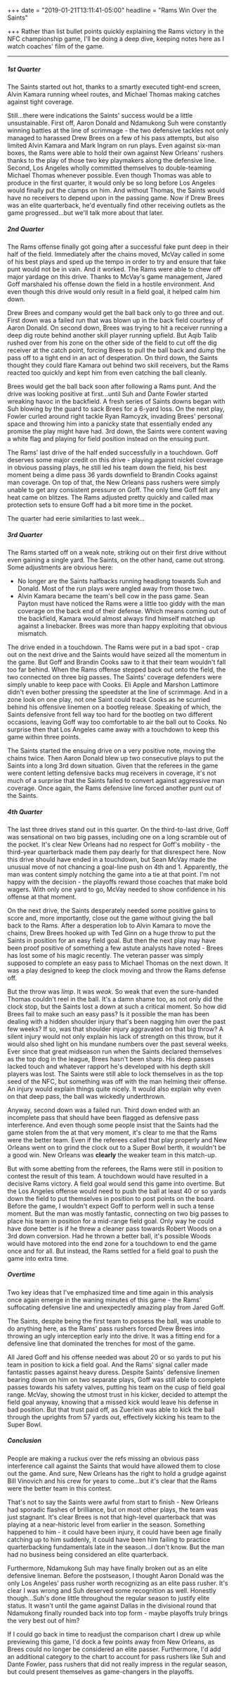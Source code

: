 +++
date = "2019-01-21T13:11:41-05:00"
headline = "Rams Win Over the Saints"

+++
Rather than list bullet points quickly explaining the Rams victory in the NFC championship game, I'll be doing a deep dive, keeping notes here as I watch coaches' film of the game.

***

##### 1st Quarter

The Saints started out hot, thanks to a smartly executed tight-end screen, Alvin Kamara running wheel routes, and Michael Thomas making catches against tight coverage.

Still...there were indications the Saints' success would be a little unsustainable. First off, Aaron Donald and Ndamukong Suh were constantly winning battles at the line of scrimmage - the two defensive tackles not only managed to harassed Drew Brees on a few of his pass attempts, but also limited Alvin Kamara and Mark Ingram on run plays. Even against six-man boxes, the Rams were able to hold their own against New Orleans' rushers thanks to the play of those two key playmakers along the defensive line. Second, Los Angeles wholly committed themselves to double-teaming Michael Thomas whenever possible. Even though Thomas was able to produce in the first quarter, it would only be so long before Los Angeles would finally put the clamps on him.  And without Thomas, the Saints would have no receivers to depend upon in the passing game. Now if Drew Brees was an elite quarterback, he'd eventually find other receiving outlets as the game progressed...but we'll talk more about that later.

##### 2nd Quarter

The Rams offense finally got going after a successful fake punt deep in their half of the field. Immediately after the chains moved, McVay called in some of his best plays and sped up the tempo in order to try and ensure that fake punt would not be in vain. And it worked. The Rams were able to chew off major yardage on this drive. Thanks to McVay's game management, Jared Goff marshaled his offense down the field in a hostile environment. And even though this drive would only result in a field goal, it helped calm him down.

Drew Brees and company would get the ball back only to go three and out. First down was a failed run that was blown up in the back field courtesy of Aaron Donald. On second down, Brees was trying to hit a receiver running a deep dig route behind another skill player running upfield. But Aqib Talib rushed over from his zone on the other side of the field to cut off the dig receiver at the catch point, forcing Brees to pull the ball back and dump the pass off to a tight end in an act of desperation. On third down, the Saints thought they could flare Kamara out behind two skill receivers, but the Rams reacted too quickly and kept him from even catching the ball cleanly.

Brees would get the ball back soon after following a Rams punt. And the drive was looking positive at first...until Suh and Dante Fowler started wreaking havoc in the backfield. A fresh series of Saints downs began with Suh blowing by the guard to sack Brees for a 6-yard loss. On the next play, Fowler curled around right tackle Ryan Ramcyzk, invading Brees' personal space and throwing him into a panicky state that essentially ended any promise the play might have had. 3rd down, the Saints were content waving a white flag and playing for field position instead on the ensuing punt.

The Rams' last drive of the half ended successfully in a touchdown. Goff deserves some major credit on this drive - playing against nickel coverage in obvious passing plays, he still led his team down the field, his best moment being a dime pass 36 yards downfield to Brandin Cooks against man coverage. On top of that, the New Orleans pass rushers were simply unable to get any consistent pressure on Goff. The only time Goff felt any heat came on blitzes. The Rams adjusted pretty quickly and called max protection sets to ensure Goff had a bit more time in the pocket.

The quarter had eerie similarities to last week...

##### 3rd Quarter

The Rams started off on a weak note, striking out on their first drive without even gaining a single yard. The Saints, on the other hand, came out strong. Some adjustments are obvious here:

* No longer are the Saints halfbacks running headlong towards Suh and Donald. Most of the run plays were angled away from those two.
* Alvin Kamara became the team's bell cow in the pass game. Sean Payton must have noticed the Rams were a little too giddy with the man coverage on the back end of their defense. Which means coming out of the backfield, Kamara would almost always find himself matched up against a linebacker. Brees was more than happy exploiting that obvious mismatch.

The drive ended in a touchdown. The Rams were put in a bad spot - crap out on the next drive and the Saints would have seized all the momentum in the game. But Goff and Brandin Cooks saw to it that their team wouldn't fall too far behind. When the Rams offense stepped back out onto the field, the two connected on three big passes. The Saints' coverage defenders were simply unable to keep pace with Cooks. Eli Apple and Marshon Lattimore didn't even bother pressing the speedster at the line of scrimmage. And in a zone look on one play, not one Saint could track Cooks as he scurried behind his offensive linemen on a bootleg release. Speaking of which, the Saints defensive front fell way too hard for the bootleg on two different occasions, leaving Goff way too comfortable to air the ball out to Cooks.  No surprise then that Los Angeles came away with a touchdown to keep this game within three points.

The Saints started the ensuing drive on a very positive note, moving the chains twice. Then Aaron Donald blew up two consecutive plays to put the Saints into a long 3rd down situation. Given that the referees in the game were content letting defensive backs mug receivers in coverage, it's not much of a surprise that the Saints failed to convert against aggressive man coverage. Once again, the Rams defensive line forced another punt out of the Saints.

##### 4th Quarter

The last three drives stand out in this quarter. On the third-to-last drive, Goff was sensational on two big passes, including one on a long scramble out of the pocket. It's clear New Orleans had no respect for Goff's mobility - the third-year quarterback made them pay dearly for that disrespect here. Now this drive should have ended in a touchdown, but Sean McVay made the unusual move of not chancing a goal-line push on 4th and 1. Apparently, the man was content simply notching the game into a tie at that point. I'm not happy with the decision - the playoffs reward those coaches that make bold wagers. With only one yard to go, McVay needed to show confidence in his offense at that moment.

On the next drive, the Saints desperately needed some positive gains to score and, more importantly, close out the game without giving the ball back to the Rams. After a desperation lob to Alvin Kamara to move the chains, Drew Brees hooked up with Ted Ginn on a huge throw to put the Saints in position for an easy field goal. But then the next play may have been proof positive of something a few astute analysts have noted - Brees has lost some of his magic recently. The veteran passer was simply supposed to complete an easy pass to Michael Thomas on the next down. It was a play designed to keep the clock moving and throw the Rams defense off.

But the throw was _limp_. It was _weak_. So weak that even the sure-handed Thomas couldn't reel in the ball. It's a damn shame too, as not only did the clock stop, but the Saints lost a down at such a critical moment. So how did Brees fail to make such an easy pass? Is it possible the man has been dealing with a hidden shoulder injury that's been nagging him over the past few weeks? If so, was that shoulder injury aggravated on that big throw? A silent injury would not only explain his lack of strength on this throw, but it would also shed light on his mundane numbers over the past several weeks. Ever since that great midseason run when the Saints declared themselves as the top dog in the league, Brees hasn't been sharp. His deep passes lacked touch and whatever rapport he's developed with his depth skill players was lost.  The Saints were still able to lock themselves in as the top seed of the NFC, but something was off with the man helming their offense. An injury would explain things quite nicely. It would also explain why even on that deep pass, the ball was wickedly underthrown.

Anyway, second down was a failed run. Third down ended with an incomplete pass that should have been flagged as defensive pass interference. And even though some people insist that the Saints had the game stolen from the at that very moment, it's clear to me that the Rams were the better team. Even if the referees called that play properly and New Orleans went on to grind the clock out to a Super Bowl berth, it wouldn't be a good win. New Orleans was **clearly** the weaker team in this match-up.

But with some abetting from the referees, the Rams were still in position to contest the result of this team. A touchdown would have resulted in a decisive Rams victory. A field goal would send this game into overtime.  But the Los Angeles offense would need to push the ball at least 40 or so yards down the field to put themselves in position to post points on the board.  Before the game, I wouldn't expect Goff to perform well in such a tense moment. But the man was mostly fantastic, connecting on two big passes to place his team in position for a mid-range field goal. Only way he could have done better is if he threw a cleaner pass towards Robert Woods on a 3rd down conversion. Had he thrown a better ball, it's possible Woods would have motored into the end zone for a touchdown to end the game once and for all. But instead, the Rams settled for a field goal to push the game into extra time.

##### Overtime

Two key ideas that I've emphasized time and time again in this analysis once again emerge in the waning minutes of this game - the Rams' suffocating defensive line and unexpectedly amazing play from Jared Goff.

The Saints, despite being the first team to possess the ball, was unable to do anything here, as the Rams' pass rushers forced Drew Brees into throwing an ugly interception early into the drive. It was a fitting end for a defensive line that dominated the trenches for most of the game.

All Jared Goff and his offense needed was about 20 or so yards to put his team in position to kick a field goal. And the Rams' signal caller made fantastic passes against heavy duress. Despite Saints' defensive linemen bearing down on him on two separate plays, Goff was still able to complete passes towards his safety valves, putting his team on the cusp of field goal range. McVay, showing the utmost trust in his kicker, decided to attempt the field goal anyway, knowing that a missed kick would leave his defense in bad position. But that trust paid off, as Zuerlein was able to kick the ball through the uprights from 57 yards out, effectively kicking his team to the Super Bowl.

##### Conclusion

People are making a ruckus over the refs missing an obvious pass interference call against the Saints that would have allowed them to close out the game. And sure, New Orleans has the right to hold a grudge against Bill Vinovich and his crew for years to come...but it's clear that the Rams were the better team in this contest. 

That's not to say the Saints were awful from start to finish - New Orleans had sporadic flashes of brilliance, but on most other plays, the team was just stagnant. It's clear Brees is not that high-level quarterback that was playing at a near-historic level from earlier in the season. Something happened to him - it could have been injury, it could have been age finally catching up to him suddenly, it could have been him failing to practice quarterbacking fundamentals late in the season...I don't know. But the man had no business being considered an elite quarterback. 

Furthermore, Ndamukong Suh may have finally broken out as an elite defensive lineman. Before the postseason, I thought Aaron Donald was the only Los Angeles' pass rusher worth recognizing as an elite pass rusher. It's clear I was wrong and Suh deserved some recognition as well. Honestly though...Suh's done little throughout the regular season to justify elite status. It wasn't until the game against Dallas in the divisional round that Ndamukong finally rounded back into top form - maybe playoffs truly brings the very best out of him?

If I could go back in time to readjust the comparison chart I drew up while previewing this game, I'd dock a few points away from New Orleans, as Brees could no longer be considered an elite passer. Furthermore, I'd add an additional category to the chart to account for pass rushers like Suh and Dante Fowler, pass rushers that did not really impress in the regular season, but could present themselves as game-changers in the playoffs.
